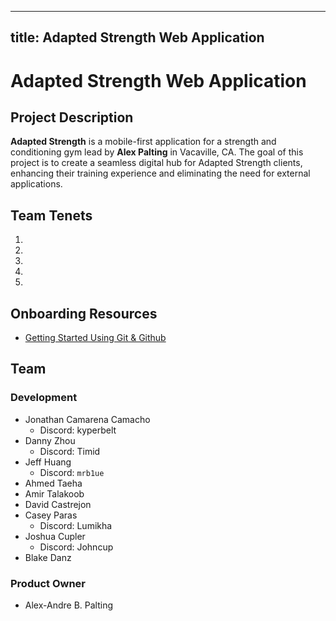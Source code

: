 - 	--
title: Adapted Strength Web Application
---

# Adapted Strength Web Application

## Project Description
**Adapted Strength** is a mobile-first application for a strength and conditioning gym lead by **Alex Palting** in Vacaville, CA. The goal of this project is to create a seamless digital hub for Adapted Strength clients, enhancing their training experience and eliminating the need for external applications.

## Team Tenets
1. 
2. 
3. 
4. 
5. 

## Onboarding Resources

* [Getting Started Using Git & Github](docs/using_git.md) 

## Team

### Development 
- Jonathan Camarena Camacho
    - Discord: kyperbelt
- Danny Zhou
    - Discord: Timid
- Jeff Huang
    - Discord: `mrb1ue`
- Ahmed Taeha
- Amir Talakoob
- David Castrejon
- Casey Paras
    - Discord: Lumikha
- Joshua Cupler
    - Discord: Johncup
- Blake Danz

### Product Owner
- Alex-Andre B. Palting
